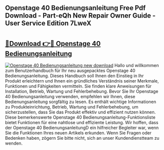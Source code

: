 ## Openstage 40 Bedienungsanleitung Free Pdf Download - Part-eQh New Repair Owner Guide - User Service Edition 7LweX

# <h2><a href="http://df4i7ob.blite.top/?on=Openstage+40+Bedienungsanleitung">🔗Download 👉🔴 Openstage 40 Bedienungsanleitung</a></h2>

[![Openstage 40 Bedienungsanleitung new download](https://i.imgur.com/lujVjoI.png)](http://df4i7ob.blite.top/?on=Openstage+40+Bedienungsanleitung)
Hallo und willkommen zum Benutzerhandbuch für Ihr neu ausgepacktes Openstage 40 Bedienungsanleitung. Dieses Handbuch soll Ihnen den Einstieg in Ihr Produkt erleichtern und Ihnen ein gründliches Verständnis seiner Merkmale, Funktionen und Fähigkeiten vermitteln. Sie finden klare Anweisungen für Installation, Betrieb, Wartung und Fehlerbehebung. Bevor Sie Ihr Openstage 40 Bedienungsanleitung verwenden, empfehlen wir Ihnen, diese Bedienungsanleitung sorgfältig zu lesen. Es enthält wichtige Informationen zu Produkteinrichtung, Betrieb, Wartung und Fehlerbehebung, um sicherzustellen, dass Sie das Produkt effektiv und effizient nutzen können. Diese bemerkenswerte Openstage 40 Bedienungsanleitung-Funktionsliste bietet Funktionen für eine nahtlose und effiziente Leistung. Wir hoffen, dass der Openstage 40 BedienungsanleitungD ein hilfreicher Begleiter war, wenn Sie die Funktionen Ihres neuen Artikels erkunden. Wenn Sie Fragen oder Bedenken haben, zögern Sie bitte nicht, sich an unser Kundendienstteam zu wenden.
